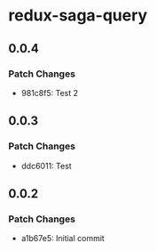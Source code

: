 # redux-saga-query

## 0.0.4

### Patch Changes

- 981c8f5: Test 2

## 0.0.3

### Patch Changes

- ddc6011: Test

## 0.0.2

### Patch Changes

- a1b67e5: Initial commit
